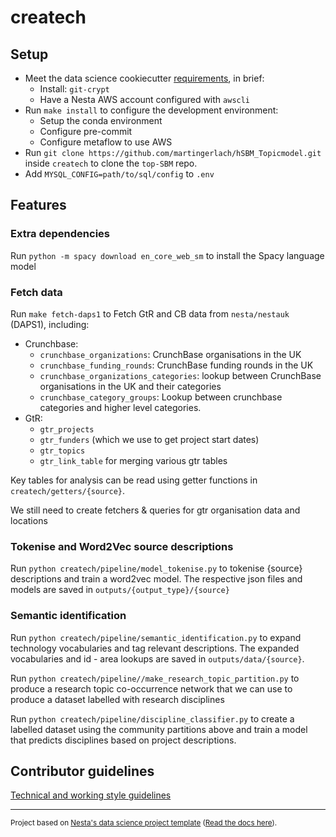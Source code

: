 # createch

## Setup

- Meet the data science cookiecutter [requirements](http://nestauk.github.io/ds-cookiecutter), in brief:
  - Install: `git-crypt`
  - Have a Nesta AWS account configured with `awscli`
- Run `make install` to configure the development environment:
  - Setup the conda environment
  - Configure pre-commit
  - Configure metaflow to use AWS
- Run `git clone https://github.com/martingerlach/hSBM_Topicmodel.git` inside `createch` to clone the `top-SBM` repo.
- Add `MYSQL_CONFIG=path/to/sql/config` to `.env`

## Features

### Extra dependencies

Run `python -m spacy download en_core_web_sm` to install the Spacy language model

### Fetch data

Run `make fetch-daps1` to Fetch GtR and CB data from `nesta/nestauk` (DAPS1), including:

- Crunchbase:
  - `crunchbase_organizations`: CrunchBase organisations in the UK
  - `crunchbase_funding_rounds`: CrunchBase funding rounds in the UK
  - `crunchbase_organizations_categories`: lookup between CrunchBase organisations in the UK and their categories
  - `crunchbase_category_groups`: Lookup between crunchbase categories and higher level categories.
- GtR:
  - `gtr_projects`
  - `gtr_funders` (which we use to get project start dates)
  - `gtr_topics`
  - `gtr_link_table` for merging various gtr tables

Key tables for analysis can be read using getter functions in `createch/getters/{source}`.

We still need to create fetchers & queries for gtr organisation data and locations

### Tokenise and Word2Vec source descriptions

Run `python createch/pipeline/model_tokenise.py` to tokenise {source} descriptions and train a word2vec model. The respective json files and models are saved in `outputs/{output_type}/{source}`

### Semantic identification

Run `python createch/pipeline/semantic_identification.py` to expand technology vocabularies and tag relevant descriptions. The expanded vocabularies and id - area lookups are saved in `outputs/data/{source}`.

Run `python createch/pipeline//make_research_topic_partition.py` to produce a research topic co-occurrence network that we can use to produce a dataset labelled with research disciplines

Run `python createch/pipeline/discipline_classifier.py` to create a labelled dataset using the community partitions above and train a model that predicts disciplines based on project descriptions.

## Contributor guidelines

[Technical and working style guidelines](https://github.com/nestauk/ds-cookiecutter/blob/master/GUIDELINES.md)

---

<small><p>Project based on <a target="_blank" href="https://github.com/nestauk/ds-cookiecutter">Nesta's data science project template</a>
(<a href="http://nestauk.github.io/ds-cookiecutter">Read the docs here</a>).
</small>
